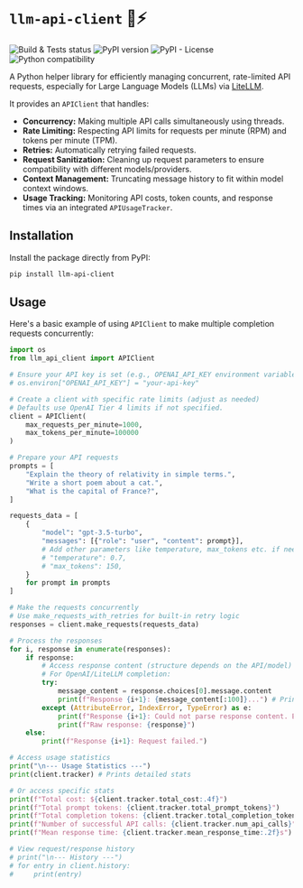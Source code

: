 # `llm-api-client` :robot::zap:

![Build & Tests status](https://github.com/AndreFCruz/llm-api-client/actions/workflows/python-tests.yml/badge.svg)
![PyPI version](https://badgen.net/pypi/v/llm-api-client)
![PyPI - License](https://img.shields.io/pypi/l/llm-api-client)
![Python compatibility](https://badgen.net/pypi/python/llm-api-client)

A Python helper library for efficiently managing concurrent, rate-limited API requests, especially for Large Language Models (LLMs) via [LiteLLM](https://github.com/BerriAI/litellm).

It provides an `APIClient` that handles:
*   **Concurrency:** Making multiple API calls simultaneously using threads.
*   **Rate Limiting:** Respecting API limits for requests per minute (RPM) and tokens per minute (TPM).
*   **Retries:** Automatically retrying failed requests.
*   **Request Sanitization:** Cleaning up request parameters to ensure compatibility with different models/providers.
*   **Context Management:** Truncating message history to fit within model context windows.
*   **Usage Tracking:** Monitoring API costs, token counts, and response times via an integrated `APIUsageTracker`.

## Installation

Install the package directly from PyPI:

```bash
pip install llm-api-client
```

## Usage

Here's a basic example of using `APIClient` to make multiple completion requests concurrently:

```python
import os
from llm_api_client import APIClient

# Ensure your API key is set (e.g., OPENAI_API_KEY environment variable)
# os.environ["OPENAI_API_KEY"] = "your-api-key"

# Create a client with specific rate limits (adjust as needed)
# Defaults use OpenAI Tier 4 limits if not specified.
client = APIClient(
    max_requests_per_minute=1000,
    max_tokens_per_minute=100000
)

# Prepare your API requests
prompts = [
    "Explain the theory of relativity in simple terms.",
    "Write a short poem about a cat.",
    "What is the capital of France?",
]

requests_data = [
    {
        "model": "gpt-3.5-turbo",
        "messages": [{"role": "user", "content": prompt}],
        # Add other parameters like temperature, max_tokens etc. if needed
        # "temperature": 0.7,
        # "max_tokens": 150,
    }
    for prompt in prompts
]

# Make the requests concurrently
# Use make_requests_with_retries for built-in retry logic
responses = client.make_requests(requests_data)

# Process the responses
for i, response in enumerate(responses):
    if response:
        # Access response content (structure depends on the API/model)
        # For OpenAI/LiteLLM completion:
        try:
            message_content = response.choices[0].message.content
            print(f"Response {i+1}: {message_content[:100]}...") # Print first 100 chars
        except (AttributeError, IndexError, TypeError) as e:
            print(f"Response {i+1}: Could not parse response content. Error: {e}")
            print(f"Raw response: {response}")
    else:
        print(f"Response {i+1}: Request failed.")

# Access usage statistics
print("\n--- Usage Statistics ---")
print(client.tracker) # Prints detailed stats

# Or access specific stats
print(f"Total cost: ${client.tracker.total_cost:.4f}")
print(f"Total prompt tokens: {client.tracker.total_prompt_tokens}")
print(f"Total completion tokens: {client.tracker.total_completion_tokens}")
print(f"Number of successful API calls: {client.tracker.num_api_calls}")
print(f"Mean response time: {client.tracker.mean_response_time:.2f}s")

# View request/response history
# print("\n--- History ---")
# for entry in client.history:
#     print(entry)

```
